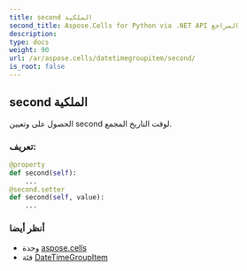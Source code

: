 ```yaml
---
title: second الملكية
second_title: Aspose.Cells for Python via .NET API المراجع
description:
type: docs
weight: 90
url: /ar/aspose.cells/datetimegroupitem/second/
is_root: false
---
```

##  second الملكية

الحصول على وتعيين second لوقت التاريخ المجمع.
###  تعريف:
```python
@property
def second(self):
    ...
@second.setter
def second(self, value):
    ...
```

###  أنظر أيضا
* وحدة [aspose.cells](../../)
* فئة [DateTimeGroupItem](/cells/python-net/ar/aspose.cells/datetimegroupitem)
